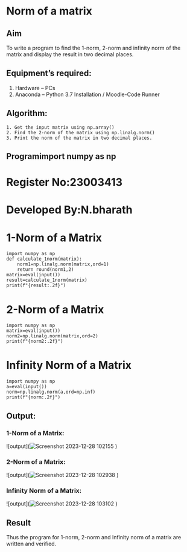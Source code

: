 # Norm of a matrix
## Aim
To write a program to find the 1-norm, 2-norm and infinity norm of the matrix and display the result in two decimal places.
## Equipment’s required:
1.	Hardware – PCs
2.	Anaconda – Python 3.7 Installation / Moodle-Code Runner
## Algorithm:
	1. Get the input matrix using np.array()   
    2. Find the 2-norm of the matrix using np.linalg.norm()
	3. Print the norm of the matrix in two decimal places.
## Programimport numpy as np

    

# Register No:23003413
# Developed By:N.bharath
# 1-Norm of a Matrix
```
import numpy as np
def calculate_1norm(matrix):
    norm1=np.linalg.norm(matrix,ord=1)
    return round(norm1,2)
matrix=eval(input())
result=calculate_1norm(matrix)
print(f"{result:.2f}")

```
    






# 2-Norm of a Matrix
```
import numpy as np
matrix=eval(input())
norm2=np.linalg.norm(matrix,ord=2)
print(f"{norm2:.2f}")

```



# Infinity Norm of a Matrix
```
import numpy as np
a=eval(input())
norm=np.linalg.norm(a,ord=np.inf)
print(f"{norm:.2f}")

```



## Output:
### 1-Norm of a Matrix:

![output](![Screenshot 2023-12-28 102155](https://github.com/BHARATHNATRAJAN/Norm-of-a-matrix/assets/147473529/664a3d7e-9a9d-415c-a3a7-44bd68ecf146)
)

### 2-Norm of a Matrix:

![output](![Screenshot 2023-12-28 102938](https://github.com/BHARATHNATRAJAN/Norm-of-a-matrix/assets/147473529/55de33b8-9bde-45ee-b8ff-be7bfc56b3bd)
)

### Infinity Norm of a Matrix:

![output](![Screenshot 2023-12-28 103102](https://github.com/BHARATHNATRAJAN/Norm-of-a-matrix/assets/147473529/13e98349-cf21-4960-9f35-3a3931d1b102)
)
## Result
Thus the program for 1-norm, 2-norm and Infinity norm of a matrix are written and verified.
